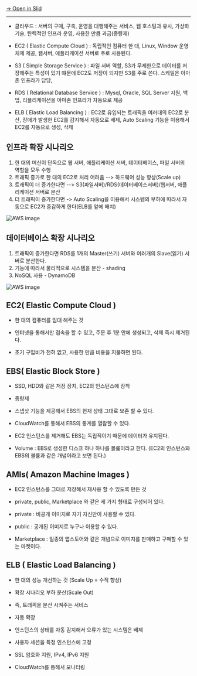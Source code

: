 [→ Open in Slid](https://slid.cc/vdocs/000107006c4943b3b770d72b4693060a)


---


* 클라우드 : 서버의 구매, 구축, 운영을 대행해주는 서비스, 웹 호스팅과 유사, 가상화 기술, 탄력적인 인프라 운영, 사용한 만큼 과금(종량제)


* EC2 ( Elastic Compute Cloud ) : 독립적인 컴퓨터 한 대, Linux, Window 운영체제 제공, 웹서버, 에플리케이션 서버로 주로 사용된다.


* S3 ( Simple Storage Service ) : 파일 서버 역할, S3가 무제한으로 데이터를 저장해주는 특성이 있기 떄문에 EC2도 저장이 되지만 S3를 주로 쓴다. 스케일은 아마존 인프라가 담당, 


* RDS ( Relational Database Service ) : Mysql, Oracle, SQL Server 지원, 백업, 리플리케이션을 아마존 인프라가 자동으로 제공


* ELB ( Elastic Load Balancing ) : EC2로 유입되는 트래픽을 여러대의 EC2로 분산, 장애가 발생한 EC2를 감지해서 자동으로 배제, Auto Scaling 기능을 이용해서 EC2를 자동으로 생성, 삭제

## 인프라 확장 시나리오


 1. 한 대의 머신이 단독으로 웹 서버, 애플리케이션 서버, 데이터베이스, 파일 서버의 역할을 모두 수행
 2. 트래픽 증가로 한 대의 EC2로 처리 어려움 --&gt; 하드웨어 성능 향상(Scale up)<br>
 3. 트래픽이 더 증가한다면 --&gt; S3(파일서버)/RDS(데이터베이스서버)/웹서버, 애플리케이션 서버로 분산<br>
 4. 더 트래픽이 증가한다면 -&gt; Auto Scaling을 이용해서 시스템의 부하에 따라서 자동으로 EC2가 증감하게 한다(ELB를 앞에 배치)<br>

![](https://slid-capture.s3.ap-northeast-2.amazonaws.com/public/capture_images/000107006c4943b3b770d72b4693060a/b45bc764-98b6-4455-815c-1110de003118.png "AWS image")

## 데이터베이스 확장 시나리오


 1. 트래픽이 증가한다면 RDS를 1개의 Master(쓰기) 서버와 여러개의 Slave(읽기) 서버로 분산한다.
 2. 기능에 따라서 물리적으로 시스템을 분산 - shading
 3. NoSQL 사용 - DynamoDB&nbsp;

![](https://slid-capture.s3.ap-northeast-2.amazonaws.com/public/capture_images/000107006c4943b3b770d72b4693060a/4aaa888b-d335-471b-a8f3-f6afca65ac85.png "AWS image")

## EC2( Elastic Compute Cloud )&nbsp;


* 한 대의 컴퓨터를 임대 해주는 것


* 인터넷을 통해서만 접속을 할 수 있고, 주문 후 1분 안에 생성되고, 삭제 즉시 제거된다.


* 초기 구입비가 전혀 없고, 사용한 만큼 비용을 지불하면 된다.

## EBS( Elastic Block Store )


* SSD, HDD와 같은 저장 장치, EC2의 인스턴스에 장착


* 종량제


* 스냅샷 기능을 제공해서 EBS의 현재 상태 그대로 보존 할 수 있다.


* CloudWatch를 통해서 EBS의 통계를 열람할 수 있다.


* EC2 인스턴스를 제거해도 EBS는 독립적이기 때문에 데이터가 유지된다.


* Volume : EBS로 생성한 디스크 하나 하나를 볼륨이라고 한다. (EC2의 인스턴스와 EBS의 볼륨과 같은 개념이라고 보면 된다.)

## AMIs( Amazon Machine Images )&nbsp;


* EC2 인스턴스를 그대로 저장해서 재사용 할 수 있도록 만든 것


* private, public, Marketplace 와 같은 세 가지 형태로 구성되어 있다.


* private : 비공개 이미지로 자기 자신만이 사용할 수 있다.


* public : 공개된 이미지로 누구나 이용할 수 있다.


* Marketplace : 일종의 앱스토어와 같은 개념으로 이미지를 판매하고 구매할 수 있는 마켓이다.

## ELB ( Elastic Load Balancing )&nbsp;


* 한 대의 성능 개선하는 것 (Scale Up = 수직 향상)


* 확장 시나리오 부하 분산(Scale Out)


* 즉, 트래픽을 분산 시켜주는 서비스


* 자동 확장


* 인스턴스의 상태를 자동 감지해서 오류가 있는 시스템은 배제


* 사용자 세션을 특정 인스턴스에 고정


* SSL 암호화 지원, IPv4, IPv6 지원


* CloudWatch를 통해서 모니터링



